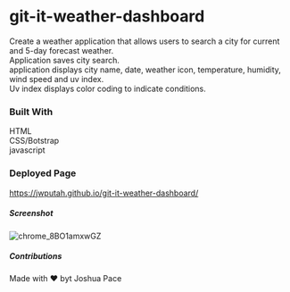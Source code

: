 # git-it-weather-dashboard

Create a weather application that allows users to search a city for current and 5-day forecast weather. <br>
Application saves city search. <br>
application displays city name, date, weather icon, temperature, humidity, wind speed and uv index. <br>
Uv index displays color coding to indicate conditions. <br>

### Built With

HTML <br> CSS/Botstrap <br> javascript

### Deployed Page

https://jwputah.github.io/git-it-weather-dashboard/

##### Screenshot

![chrome_8BO1amxwGZ](https://user-images.githubusercontent.com/94497268/151734714-efe00013-b1df-4f05-97c9-2d96a5b43bca.png)

##### Contributions

Made with :heart: byt Joshua Pace







